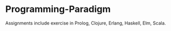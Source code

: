 # Programming-Paradigm
Assignments include exercise in Prolog, Clojure, Erlang, Haskell, Elm, Scala.
